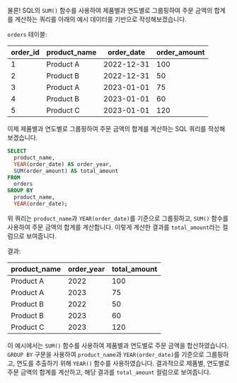 물론! SQL의 `SUM()` 함수를 사용하여 제품별과 연도별로 그룹핑하여 주문 금액의 합계를 계산하는 쿼리를 아래의 예시 데이터를 기반으로 작성해보겠습니다.

`orders` 테이블:

| order_id | product_name | order_date | order_amount |
| -------- | ------------ | ---------- | ------------ |
| 1        | Product A    | 2022-12-31 | 100          |
| 2        | Product B    | 2022-12-31 | 50           |
| 3        | Product A    | 2023-01-01 | 75           |
| 4        | Product B    | 2023-01-01 | 60           |
| 5        | Product C    | 2023-01-01 | 120          |

이제 제품별과 연도별로 그룹핑하여 주문 금액의 합계를 계산하는 SQL 쿼리를 작성해보겠습니다.

```sql
SELECT
  product_name,
  YEAR(order_date) AS order_year,
  SUM(order_amount) AS total_amount
FROM
  orders
GROUP BY
  product_name,
  YEAR(order_date);
```

위 쿼리는 `product_name`과 `YEAR(order_date)`를 기준으로 그룹핑하고, `SUM()` 함수를 사용하여 주문 금액의 합계를 계산합니다. 이렇게 계산한 결과를 `total_amount`라는 컬럼으로 보여줍니다.

결과:

| product_name | order_year | total_amount |
| ------------ | ---------- | ------------ |
| Product A    | 2022       | 100          |
| Product A    | 2023       | 75           |
| Product B    | 2022       | 50           |
| Product B    | 2023       | 60           |
| Product C    | 2023       | 120          |

이 예시에서는 `SUM()` 함수를 사용하여 제품별과 연도별로 주문 금액을 합산하였습니다. `GROUP BY` 구문을 사용하여 `product_name`과 `YEAR(order_date)`를 기준으로 그룹핑하고, 연도를 추출하기 위해 `YEAR()` 함수를 사용하였습니다. 결과적으로 제품별, 연도별로 주문 금액의 합계를 계산하고, 해당 결과를 `total_amount` 컬럼으로 보여줍니다.
